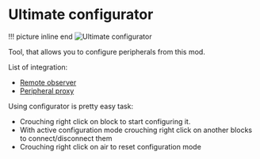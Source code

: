 # Ultimate configurator

!!! picture inline end
    ![Ultimate configurator](ultimate_configurator.png)

Tool, that allows you to configure peripherals from this mod.

List of integration:
- [Remote observer](remote_observer.md)
- [Peripheral proxy](peripheral_proxy.md)

Using configurator is pretty easy task:

- Crouching right click on block to start configuring it.
- With active configuration mode crouching right click on another blocks to connect/disconnect them
- Crouching right click on air to reset configuration mode
